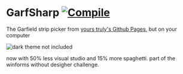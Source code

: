 # GarfSharp [![Compile](https://github.com/wily-coyote/garfsharp/actions/workflows/main.yml/badge.svg)](https://github.com/wily-coyote/garfsharp/actions/workflows/main.yml)
The Garfield strip picker from [yours truly's Github Pages](http://wily-coyote.github.io/), but on your computer

![dark theme not included](https://github.com/wily-coyote/garfsharp/raw/master/imagen/garfield.png)

now with 50% less visual studio and 15% more spaghetti. part of the winforms without desigher challenge.
